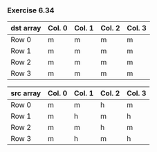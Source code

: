 ### Exercise 6.34

| dst array | Col. 0   | Col. 1     | Col. 2   | Col. 3     |
| --------- | -------- | ---------- | -------- | ---------- |
| Row 0     | m        | m          | m        | m          |
| Row 1     | m        | m          | m        | m          |
| Row 2     | m        | m          | m        | m          |
| Row 3     | m        | m          | m        | m          |

| src array | Col. 0   | Col. 1     | Col. 2   | Col. 3     |
| --------- | -------- | ---------- | -------- | ---------- |
| Row 0     | m        | m          | h        | m          |
| Row 1     | m        | h          | m        | h          |
| Row 2     | m        | m          | h        | m          |
| Row 3     | m        | h          | m        | h          |


